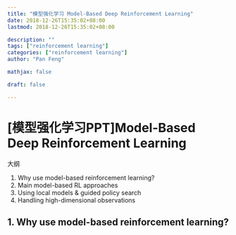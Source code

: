 ```yaml
---
title: "模型强化学习 Model-Based Deep Reinforcement Learning"
date: 2018-12-26T15:35:02+08:00
lastmod: 2018-12-26T15:35:02+08:00

description: ""
tags: ["reinforcement learning"]
categories: ["reinforcement learning"]
author: "Pan Feng"

mathjax: false

draft: false

---
```



# [模型强化学习PPT]Model-Based Deep Reinforcement Learning

大纲 

1. Why use model-based reinforcement learning? 
2. Main model-based RL approaches
3. Using local models & guided policy search
4. Handling high-dimensional observations


## 1. Why use model-based reinforcement learning?

